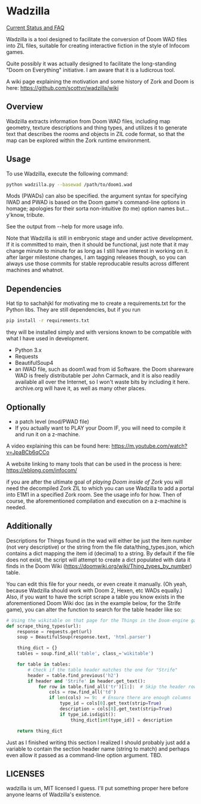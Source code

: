 # Wadzilla
[Current Status and FAQ](https://github.com/scottvr/wadzilla/wiki/Current-status-and-FAQ)

Wadzilla is a tool designed to facilitate the conversion of Doom WAD files into ZIL files, suitable for creating interactive fiction in the style of Infocom games. 

Quite possibly it was actually designed to facilitate the long-standing "Doom on Everything" initiative.  I am aware that it is a ludicrous tool. 

A wiki page explaining the motivation and some history of Zork and Doom is here: https://github.com/scottvr/wadzilla/wiki

## Overview

Wadzilla extracts information from Doom WAD files, including map geometry, texture descriptions and thing types, and utilizes it to generate text that describes the rooms and objects in ZIL code format, so that the map can be explored within the Zork runtime environment.

## Usage

To use Wadzilla, execute the following command:

```bash
python wadzilla.py --basewad /path/to/doom1.wad 
```

Mods (PWADs) can also be specified. the argument syntax for specifying IWAD and PWAD is based on the Doom game's command-line options in homage; apologies for their sorta non-intuitive (to me) option names but... y'know, tribute. 

See the output from --help for more usage info. 

Note that Wadzilla is still in embryonic stage and under active development. If  it is committed to main, then it should be functional, just note that it may change minute to minute for as long as I still have interest in working on it.  after larger milestone changes, I am tagging releases though, so you can always use those commits for stable reproducable results across different machines and whatnot.  

## Dependencies

Hat tip to sachahjkl for motivating me to create a requirements.txt for the Python libs. They are still dependencies, but if you run 
``` bash
pip install -r requirements.txt
```
they will be installed simply and with versions known to be compatible with what I have used in development.

- Python 3.x
- Requests
- BeautifulSoup4
- an IWAD file, such as doom1.wad from id Software. the Doom shareware WAD is freely distributable per John Carmack, and it is also readily available all over the Internet, so I won't waste bits by including it here. archive.org will have it, as well as many other places. 

## Optionally
- a patch level (mod/PWAD file)
- If you actually want to PLAY your Doom IF, you will need to compile it and run it on a z-machine.

A video explaining this can be found here: https://m.youtube.com/watch?v=JpaBCb6qCCo

A website linking to many tools that can be used in the process is here: https://eblong.com/infocom/

if you are after the ultimate goal of *playing Doom inside of Zork* you will need the decompiled Zork ZIL to which you can use Wadzilla to add a portal into E1M1 in a specified Zork room. See the usage info for how. Then of course, the aforementioned compilation and execution on a z-machine is needed.

## Additionally
Descriptions for Things found in the wad will either be just the item number (not very descriptive) or the string from the file data/thing_types.json, which contains a dict mapping the item id (decimal) to a string. By default if the file does not exist, the script will attempt to create a dict populated with data it finds in the Doom Wiki (https://doomwiki.org/wiki/Thing_types_by_number) table.

You can edit this file for your needs, or even create it manually. (Oh yeah, because Wadzilla should work with Doom 2, Hexen, etc WADs equally.)  Also, if you want to have the script scrape a table you know exists in the aforementioned Doom Wiki doc (as in the example below, for the Strife game), you can alter the function to search for the table header like so:

``` python
# Using the wikitable on that page for the Things in the Doom-engine game "Strife"
def scrape_thing_types(url):
    response = requests.get(url)
    soup = BeautifulSoup(response.text, 'html.parser')

    thing_dict = {}
    tables = soup.find_all('table', class_='wikitable')

    for table in tables:
        # Check if the table header matches the one for "Strife"
        header = table.find_previous('h2')
        if header and 'Strife' in header.get_text():
            for row in table.find_all('tr')[1:]:  # Skip the header row
                cols = row.find_all('td')
                if len(cols) >= 9:  # Ensure there are enough columns
                    type_id = cols[0].get_text(strip=True)
                    description = cols[8].get_text(strip=True)
                    if type_id.isdigit():
                        thing_dict[int(type_id)] = description

    return thing_dict
```

Just as I finished writing this section I realized I should probably just add a variable to contain the section header name (string to match) and perhaps even allow it passed as a command-line option argument. TBD.

## LICENSES
wadzilla is um, MIT licensed I guess. I'll put something proper here before anyone learns of Wadzilla's existence. 
